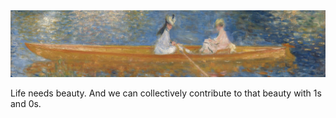 <img src="Renoir-cropped.jpg" alt="Impressionism">
<p>Life needs beauty. And we can collectively contribute to that beauty with 1s and 0s.</p>
